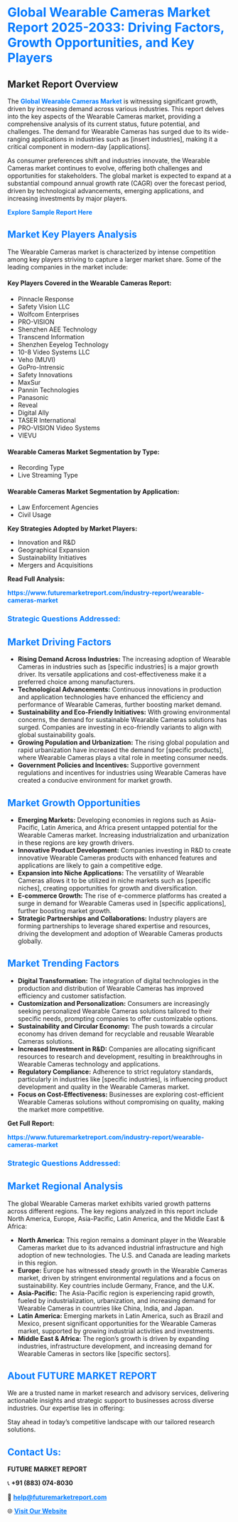 <h1 style="color: #007BFF;">Global Wearable Cameras Market Report 2025-2033: Driving Factors, Growth Opportunities, and Key Players</h1>

<section id="overview">
<h2>Market Report Overview</h2>
<p>The <a href="https://www.futuremarketreport.com/industry-report/wearable-cameras-market" style="color: #007BFF; text-decoration: none;"><strong>Global Wearable Cameras Market</strong></a> is witnessing significant growth, driven by increasing demand across various industries. This report delves into the key aspects of the Wearable Cameras market, providing a comprehensive analysis of its current status, future potential, and challenges. The demand for Wearable Cameras has surged due to its wide-ranging applications in industries such as [insert industries], making it a critical component in modern-day [applications].</p>
<p>As consumer preferences shift and industries innovate, the Wearable Cameras market continues to evolve, offering both challenges and opportunities for stakeholders. The global market is expected to expand at a substantial compound annual growth rate (CAGR) over the forecast period, driven by technological advancements, emerging applications, and increasing investments by major players.</p>
</section>

<section id="overview">
<p><a href="https://www.futuremarketreport.com/request-sample/reportId=81314" style="color: #007BFF; text-decoration: none;"><strong>Explore Sample Report Here</strong></a></p>
</section>

<section id="key-players">
<h2 style="color: #007BFF;">Market Key Players Analysis</h2>
<p>The Wearable Cameras market is characterized by intense competition among key players striving to capture a larger market share. Some of the leading companies in the market include:</p>
<h4>Key Players Covered in the Wearable Cameras Report:</h4>
<ul><li>Pinnacle Response</li><li>Safety Vision LLC</li><li>Wolfcom Enterprises</li><li>PRO-VISION</li><li>Shenzhen AEE Technology</li><li>Transcend Information</li><li>Shenzhen Eeyelog Technology</li><li>10-8 Video Systems LLC</li><li>Veho (MUVI)</li><li>GoPro-Intrensic</li><li>Safety Innovations</li><li>MaxSur</li><li>Pannin Technologies</li><li>Panasonic</li><li>Reveal</li><li>Digital Ally</li><li>TASER International</li><li>PRO-VISION Video Systems</li><li>VIEVU</li></ul>
<h4>Wearable Cameras Market Segmentation by Type:</h4>
<ul><li>Recording Type</li><li>Live Streaming Type</li></ul>

<h4>Wearable Cameras Market Segmentation by Application:</h4>
<ul><li>Law Enforcement Agencies</li><li>Civil Usage</li></ul>
<p><strong>Key Strategies Adopted by Market Players:</strong></p>
<ul>
<li>Innovation and R&D</li>
<li>Geographical Expansion</li>
<li>Sustainability Initiatives</li>
<li>Mergers and Acquisitions</li>
</ul>
</section>

<section>
<p><strong>Read Full Analysis: </strong></p><a href="https://www.futuremarketreport.com/industry-report/wearable-cameras-market" style="color: #007BFF; text-decoration: none;"><strong>https://www.futuremarketreport.com/industry-report/wearable-cameras-market</strong></a>
<h3 style="color: #007BFF;">Strategic Questions Addressed:</h3>
</section>

<section id="driving-factors">
<h2 style="color: #007BFF;">Market Driving Factors</h2>
<ul>
<li><strong>Rising Demand Across Industries:</strong> The increasing adoption of Wearable Cameras in industries such as [specific industries] is a major growth driver. Its versatile applications and cost-effectiveness make it a preferred choice among manufacturers.</li>
<li><strong>Technological Advancements:</strong> Continuous innovations in production and application technologies have enhanced the efficiency and performance of Wearable Cameras, further boosting market demand.</li>
<li><strong>Sustainability and Eco-Friendly Initiatives:</strong> With growing environmental concerns, the demand for sustainable Wearable Cameras solutions has surged. Companies are investing in eco-friendly variants to align with global sustainability goals.</li>
<li><strong>Growing Population and Urbanization:</strong> The rising global population and rapid urbanization have increased the demand for [specific products], where Wearable Cameras plays a vital role in meeting consumer needs.</li>
<li><strong>Government Policies and Incentives:</strong> Supportive government regulations and incentives for industries using Wearable Cameras have created a conducive environment for market growth.</li>
</ul>
</section>

<section id="growth-opportunities">
<h2 style="color: #007BFF;">Market Growth Opportunities</h2>
<ul>
<li><strong>Emerging Markets:</strong> Developing economies in regions such as Asia-Pacific, Latin America, and Africa present untapped potential for the Wearable Cameras market. Increasing industrialization and urbanization in these regions are key growth drivers.</li>
<li><strong>Innovative Product Development:</strong> Companies investing in R&D to create innovative Wearable Cameras products with enhanced features and applications are likely to gain a competitive edge.</li>
<li><strong>Expansion into Niche Applications:</strong> The versatility of Wearable Cameras allows it to be utilized in niche markets such as [specific niches], creating opportunities for growth and diversification.</li>
<li><strong>E-commerce Growth:</strong> The rise of e-commerce platforms has created a surge in demand for Wearable Cameras used in [specific applications], further boosting market growth.</li>
<li><strong>Strategic Partnerships and Collaborations:</strong> Industry players are forming partnerships to leverage shared expertise and resources, driving the development and adoption of Wearable Cameras products globally.</li>
</ul>
</section>

<section id="trending-factors">
<h2 style="color: #007BFF;">Market Trending Factors</h2>
<ul>
<li><strong>Digital Transformation:</strong> The integration of digital technologies in the production and distribution of Wearable Cameras has improved efficiency and customer satisfaction.</li>
<li><strong>Customization and Personalization:</strong> Consumers are increasingly seeking personalized Wearable Cameras solutions tailored to their specific needs, prompting companies to offer customizable options.</li>
<li><strong>Sustainability and Circular Economy:</strong> The push towards a circular economy has driven demand for recyclable and reusable Wearable Cameras solutions.</li>
<li><strong>Increased Investment in R&D:</strong> Companies are allocating significant resources to research and development, resulting in breakthroughs in Wearable Cameras technology and applications.</li>
<li><strong>Regulatory Compliance:</strong> Adherence to strict regulatory standards, particularly in industries like [specific industries], is influencing product development and quality in the Wearable Cameras market.</li>
<li><strong>Focus on Cost-Effectiveness:</strong> Businesses are exploring cost-efficient Wearable Cameras solutions without compromising on quality, making the market more competitive.</li>
</ul>
</section>

<section>
<p><strong>Get Full Report: </strong></p><a href="https://www.futuremarketreport.com/industry-report/wearable-cameras-market" style="color: #007BFF; text-decoration: none;"><strong>https://www.futuremarketreport.com/industry-report/wearable-cameras-market</strong></a>
<h3 style="color: #007BFF;">Strategic Questions Addressed:</h3>
</section>


<section id="regional-analysis">
<h2 style="color: #007BFF;">Market Regional Analysis</h2>
<p>The global Wearable Cameras market exhibits varied growth patterns across different regions. The key regions analyzed in this report include North America, Europe, Asia-Pacific, Latin America, and the Middle East & Africa:</p>
<ul>
<li><strong>North America:</strong> This region remains a dominant player in the Wearable Cameras market due to its advanced industrial infrastructure and high adoption of new technologies. The U.S. and Canada are leading markets in this region.</li>
<li><strong>Europe:</strong> Europe has witnessed steady growth in the Wearable Cameras market, driven by stringent environmental regulations and a focus on sustainability. Key countries include Germany, France, and the U.K.</li>
<li><strong>Asia-Pacific:</strong> The Asia-Pacific region is experiencing rapid growth, fueled by industrialization, urbanization, and increasing demand for Wearable Cameras in countries like China, India, and Japan.</li>
<li><strong>Latin America:</strong> Emerging markets in Latin America, such as Brazil and Mexico, present significant opportunities for the Wearable Cameras market, supported by growing industrial activities and investments.</li>
<li><strong>Middle East & Africa:</strong> The region’s growth is driven by expanding industries, infrastructure development, and increasing demand for Wearable Cameras in sectors like [specific sectors].</li>
</ul>
</section>

<footer>
<h2 style="color: #007BFF;">About FUTURE MARKET REPORT</h2>
<p>We are a trusted name in market research and advisory services, delivering actionable insights and strategic support to businesses across diverse industries. Our expertise lies in offering:</p>

<p>Stay ahead in today’s competitive landscape with our tailored research solutions.</p>

<h2 style="color: #007BFF;">Contact Us:</h2>
<p><strong>FUTURE MARKET REPORT</strong></p>
<p>📞 <strong>+91 (883) 074-8030</strong></p>
<p>📧 <strong><a href="mailto:help@futuremarketreport.com" style="color: #007BFF;">help@futuremarketreport.com</a></strong></p>
<p>🌐 <strong><a href="https://www.futuremarketreport.com/" style="color: #007BFF;">Visit Our Website</a></strong></p>
</footer>